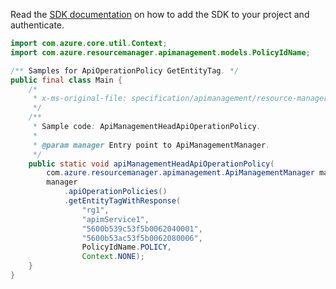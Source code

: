 Read the [SDK documentation](https://github.com/Azure/azure-sdk-for-java/blob/azure-resourcemanager-apimanagement_1.0.0-beta.3/sdk/apimanagement/azure-resourcemanager-apimanagement/README.md) on how to add the SDK to your project and authenticate.

```java
import com.azure.core.util.Context;
import com.azure.resourcemanager.apimanagement.models.PolicyIdName;

/** Samples for ApiOperationPolicy GetEntityTag. */
public final class Main {
    /*
     * x-ms-original-file: specification/apimanagement/resource-manager/Microsoft.ApiManagement/stable/2021-08-01/examples/ApiManagementHeadApiOperationPolicy.json
     */
    /**
     * Sample code: ApiManagementHeadApiOperationPolicy.
     *
     * @param manager Entry point to ApiManagementManager.
     */
    public static void apiManagementHeadApiOperationPolicy(
        com.azure.resourcemanager.apimanagement.ApiManagementManager manager) {
        manager
            .apiOperationPolicies()
            .getEntityTagWithResponse(
                "rg1",
                "apimService1",
                "5600b539c53f5b0062040001",
                "5600b53ac53f5b0062080006",
                PolicyIdName.POLICY,
                Context.NONE);
    }
}
```
